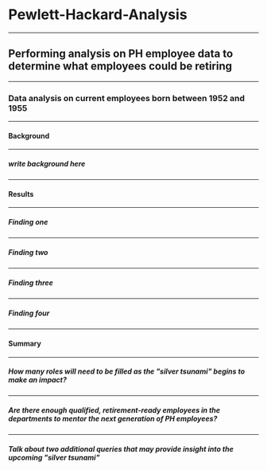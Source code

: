 # Pewlett-Hackard-Analysis
---
## Performing analysis on PH employee data to determine what employees could be retiring
---
### Data analysis on current employees born between 1952 and 1955
---
#### Background
---
##### write background here
---
#### Results
---
##### Finding one
---
##### Finding two
---
##### Finding three
---
##### Finding four
---
#### Summary
---
##### How many roles will need to be filled as the "silver tsunami" begins to make an impact?
---
##### Are there enough qualified, retirement-ready employees in the departments to mentor the next generation of PH employees?
---
##### Talk about two additional queries that may provide insight into the upcoming "silver tsunami"
